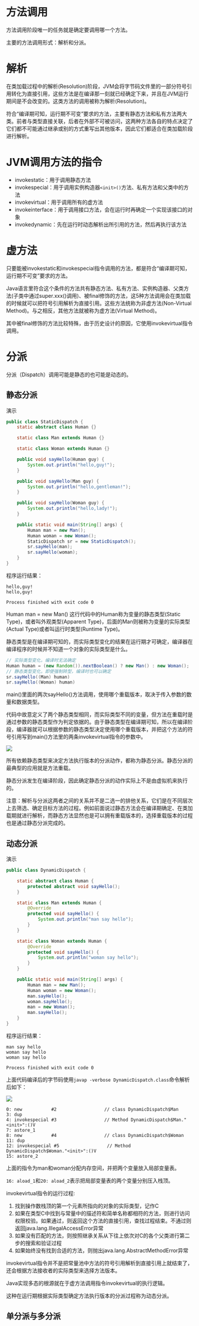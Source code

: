 # 方法调用

方法调用阶段唯一的任务就是确定要调用哪一个方法。

主要的方法调用形式：解析和分派。

# 解析

在类加载过程中的解析(Resolution)阶段，JVM会将字节码文件里的一部分符号引用转化为直接引用，这些方法是在编译那一刻就已经确定下来，并且在JVM运行期间是不会改变的。这类方法的调用被称为解析(Resolution)。

符合“编译期可知，运行期不可变”要求的方法，主要有静态方法和私有方法两大类。前者与类型直接关联，后者在外部不可被访问，这两种方法各自的特点决定了它们都不可能通过继承或别的方式重写出其他版本，因此它们都适合在类加载阶段进行解析。

# JVM调用方法的指令

- invokestatic：用于调用静态方法
- invokespecial：用于调用实例构造器`<init>()`方法、私有方法和父类中的方法
- invokevirtual：用于调用所有的虚方法
- invokeinterface：用于调用接口方法，会在运行时再确定一个实现该接口的对象
- invokedynamic：先在运行时动态解析出所引用的方法，然后再执行该方法

# 虚方法

只要能被invokestatic和invokespecial指令调用的方法，都是符合“编译期可知，运行期不可变”要求的方法。

Java语言里符合这个条件的方法共有静态方法、私有方法、实例构造器、父类方法(子类中通过super.xxx()调用)、被final修饰的方法，这5种方法调用会在类加载的时候就可以把符号引用解析为直接引用。这些方法统称为非虚方法(Non-Virtual Method)。与之相反，其他方法就被称为虚方法(Virtual Method)。

其中被final修饰的方法比较特殊，由于历史设计的原因，它使用invokevirtual指令调用。

# 分派

分派（Dispatch）调用可能是静态的也可能是动态的。

## 静态分派

演示
```java
public class StaticDispatch {
    static abstract class Human {}

    static class Man extends Human {}

    static class Woman extends Human {}

    public void sayHello(Human guy) {
        System.out.println("hello,guy!");
    }

    public void sayHello(Man guy) {
        System.out.println("hello,gentleman!");
    }

    public void sayHello(Woman guy) {
        System.out.println("hello,lady!");
    }

    public static void main(String[] args) {
        Human man = new Man();
        Human woman = new Woman();
        StaticDispatch sr = new StaticDispatch();
        sr.sayHello(man);
        sr.sayHello(woman);
    }
}
```

程序运行结果：

```
hello,guy!
hello,guy!

Process finished with exit code 0
```

Human man = new Man() 这行代码中的Human称为变量的静态类型(Static Type)，或者叫外观类型(Apparent Type)，后面的Man则被称为变量的实际类型(Actual Type)或者叫运行时类型(Runtime Type)。

静态类型是在编译期可知的，而实际类型变化的结果在运行期才可确定，编译器在编译程序的时候并不知道一个对象的实际类型是什么。

```java
// 实际类型变化，编译时无法确定
Human human = (new Random()).nextBoolean() ? new Man() : new Woman();
// 静态类型变化，即使强制转型，编译时也可以确定
sr.sayHello((Man) human)
sr.sayHello((Woman) human)
```

main()里面的两次sayHello()方法调用，使用哪个重载版本，取决于传入参数的数量和数据类型。

代码中故意定义了两个静态类型相同，而实际类型不同的变量，但方法在重载时是通过参数的静态类型作为判定依据的。由于静态类型在编译期可知，所以在编译阶段，编译器就可以根据参数的静态类型决定使用哪个重载版本，并把这个方法的符号引用写到main()方法里的两条invokevirtual指令的参数中。

![](./img/static_dispatch.png)

所有依赖静态类型来决定方法执行版本的分派动作，都称为静态分派。静态分派的最典型的应用就是方法重载。

静态分派发生在编译阶段，因此确定静态分派的动作实际上不是由虚拟机来执行的。

注意：解析与分派这两者之间的关系并不是二选一的排他关系，它们是在不同层次上去筛选、确定目标方法的过程。例如前面说过静态方法会在编译期确定、在类加载期就进行解析，而静态方法显然也是可以拥有重载版本的，选择重载版本的过程也是通过静态分派完成的。

## 动态分派

演示
```java
public class DynamicDispatch {

    static abstract class Human {
        protected abstract void sayHello();
    }

    static class Man extends Human {
        @Override
        protected void sayHello() {
            System.out.println("man say hello");
        }
    }

    static class Woman extends Human {
        @Override
        protected void sayHello() {
            System.out.println("woman say hello");
        }
    }

    public static void main(String[] args) {
        Human man = new Man();
        Human woman = new Woman();
        man.sayHello();
        woman.sayHello();
        man = new Woman();
        man.sayHello();
    }
}
```

程序运行结果：

```
man say hello
woman say hello
woman say hello

Process finished with exit code 0
```

上面代码编译后的字节码使用`javap -verbose DynamicDispatch.class`命令解析后如下：

![](./img/dynamic_dispatch.png)

```
0: new           #2                  // class DynamicDispatch$Man
3: dup
4: invokespecial #3                  // Method DynamicDispatch$Man."<init>":()V
7: astore_1
8: new           #4                  // class DynamicDispatch$Woman
11: dup
12: invokespecial #5                  // Method DynamicDispatch$Woman."<init>":()V
15: astore_2
```

上面的指令为man和woman分配内存空间，并把两个变量放入局部变量表。

`16: aload_1`和`20: aload_2`表示把局部变量表的两个变量分别压入栈顶。

invokevirtual指令的运行过程:

1. 找到操作数栈顶的第一个元素所指向的对象的实际类型，记作C
2. 如果在类型C中找到与常量中的描述符和简单名称都相符的方法，则进行访问权限校验。如果通过，则返回这个方法的直接引用，查找过程结束。不通过则返回java.lang.IllegalAccessError异常
3. 如果没有匹配的方法，则按照继承关系从下往上依次对C的各个父类进行第二步的搜索和验证过程
4. 如果始终没有找到合适的方法，则抛出java.lang.AbstractMethodError异常

invokevirtual指令并不是把常量池中方法的符号引用解析到直接引用上就结束了，还会根据方法接收者的实际类型来选择方法版本。

Java实现多态的根源就在于虚方法调用指令invokevirtual的执行逻辑。

这种在运行期根据实际类型确定方法执行版本的分派过程称为动态分派。

## 单分派与多分派

